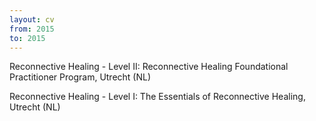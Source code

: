 ```yaml
---
layout: cv
from: 2015
to: 2015
---
```


Reconnective Healing - Level II: Reconnective Healing Foundational Practitioner Program, Utrecht (NL)

Reconnective Healing - Level I: The Essentials of Reconnective Healing, Utrecht (NL)





